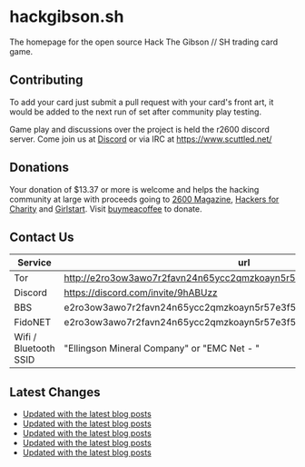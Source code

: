 # hackgibson.sh
The homepage for the open source Hack The Gibson // SH trading card game.


## Contributing

To add your card just submit a pull request with your card's front art, it would be added to the next run of set after community play testing.

Game play and discussions over the project is held the r2600 discord server. Come join us at [Discord](https://discord.com/invite/9hABUzz) or via IRC at https://www.scuttled.net/


## Donations

Your donation of $13.37 or more is welcome and helps the hacking community at large with proceeds going to [2600 Magazine](https://2600.com/), [Hackers for Charity](https://hackersforcharity.org) and [Girlstart](https://girlstart.org).  Visit [buymeacoffee](https://www.buymeacoffee.com/hackgibson.sh) to donate.


## Contact Us

Service | url
-|-
Tor | http://e2ro3ow3awo7r2favn24n65ycc2qmzkoayn5r57e3f56nvjwdcgg32ad.onion
Discord | https://discord.com/invite/9hABUzz
BBS | e2ro3ow3awo7r2favn24n65ycc2qmzkoayn5r57e3f56nvjwdcgg32ad.onion:23
FidoNET | e2ro3ow3awo7r2favn24n65ycc2qmzkoayn5r57e3f56nvjwdcgg32ad.onion:24554
Wifi / Bluetooth SSID | "Ellingson Mineral Company" or "EMC Net - <fidonet address>"

## Latest Changes
<!-- BLOG-POST-LIST:START -->
- [Updated with the latest blog posts](https://github.com/DFW2600/hackgibson.sh/commit/75239f9aa04ce5d99ecd6ebb7e3969325d6d11df)
- [Updated with the latest blog posts](https://github.com/DFW2600/hackgibson.sh/commit/d7e0d917789003bd230c52a1dfad67c8a08e3743)
- [Updated with the latest blog posts](https://github.com/DFW2600/hackgibson.sh/commit/c96336d367ba1204ebe0068c357fafb3c122cc92)
- [Updated with the latest blog posts](https://github.com/DFW2600/hackgibson.sh/commit/5468448085a2fb5b2ca51b282808c318413c0a52)
- [Updated with the latest blog posts](https://github.com/DFW2600/hackgibson.sh/commit/2a3694259a4cf9ecebda046022f9c433b2a904fb)
<!-- BLOG-POST-LIST:END -->
